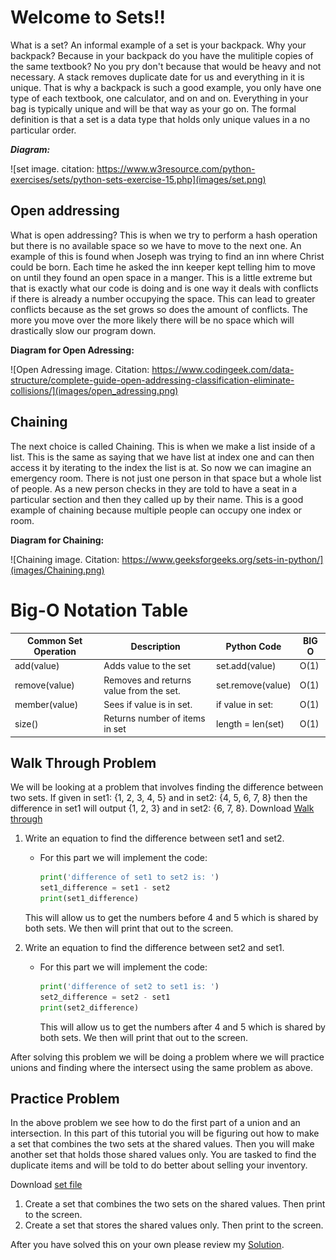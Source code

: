 # Welcome to Sets!!
What is a set? An informal example of a set is your backpack. Why your backpack? Because in your backpack do you have the mulitiple copies of the same textbook? No you pry don't because that would be heavy and not necessary. A stack removes duplicate date for us and everything in it is unique. That is why a backpack is such a good example, you only have one type of each textbook, one calculator, and on and on. Everything in your bag is typically unique and will be that way as your go on.  The formal definition is that a set is a data type that holds only unique values in a no particular order.

***Diagram:***

![set image. citation: https://www.w3resource.com/python-exercises/sets/python-sets-exercise-15.php](images/set.png)

## **Open addressing**
What is open addressing? This is when we try to perform a hash operation but there is no available space so we have to move to the next one. An example of this is found when Joseph was trying to find an inn where Christ could be born. Each time he asked the inn keeper kept telling him to move on until they found an open space in a manger. This is a little extreme but that is exactly what our code is doing and is one way it deals with conflicts if there is already a number occupying the space. This can lead to greater conflicts because as the set grows so does the amount of conflicts. The more you move over the more likely there will be no space which will drastically slow our program down. 

**Diagram for Open Adressing:**

![Open Adressing image. Citation: https://www.codingeek.com/data-structure/complete-guide-open-addressing-classification-eliminate-collisions/](images/open_adressing.png)



## **Chaining**
The next choice is called Chaining. This is when we make a list inside of a list. This is the same as saying that we have list at index one and can then access it by iterating to the index the list is at. So now we can imagine an emergency room. There is not just one person in that space but a whole list of people. As a new person checks in they are told to have a seat in a particular section and then they called up by their name. This is a good example of chaining because multiple people can occupy one index or room. 

**Diagram for Chaining:**

![Chaining image. Citation: https://www.geeksforgeeks.org/sets-in-python/](images/Chaining.png)

# Big-O Notation Table
| Common Set Operation  |  Description |  Python Code |  BIG O |  
|-------------------------|--------------|--------------|--------|
| add(value)             | Adds value to the set  | set.add(value)  | O(1)  |  |
| remove(value)  | Removes and returns value from the set.  | set.remove(value)  | O(1)  |   |
| member(value)  | Sees if value is in set.  |  if value in set: | O(1)  |   |
| size()  | Returns number of items in set  | length = len(set)  |  O(1) |   |

## **Walk Through Problem**
We will be looking at a problem that involves finding the difference between two sets. If given in set1: {1, 2, 3, 4, 5} and in set2: {4, 5, 6, 7, 8} then the difference in set1 will output {1, 2, 3} and in set2: {6, 7, 8}. Download [Walk through](walkthrough_set.py)

1. Write an equation to find the difference between set1 and set2.
    * For this part we will implement the code:
        ```python
        print('difference of set1 to set2 is: ')
        set1_difference = set1 - set2
        print(set1_difference)
        ```
    This will allow us to get the numbers before 4 and 5 which is shared by both sets. We then will print that out to the screen.

2. Write an equation to find the difference between set2 and set1.
    
    * For this part we will implement the code:
        ```python
        print('difference of set2 to set1 is: ')
        set2_difference = set2 - set1
        print(set2_difference)
        ```
        This will allow us to get the numbers after 4 and 5 which is shared by both sets. We then will print that out to the screen.

After solving this problem we will be doing a problem where we will practice unions and finding where the intersect using the same problem as above.

## **Practice Problem**
In the above problem we see how to do the first part of a union and an intersection. In this part of this tutorial you will be figuring out how to make a set that combines the two sets at the shared values. Then you will make another set that holds those shared values only. You are tasked to find the duplicate items and will be told to do better about selling your inventory.

Download [set file](set_practice.py)

1. Create a set that combines the two sets on the shared values. Then print to the screen.
2. Create a set that stores the shared values only. Then print to the screen.

After you have solved this on your own please review my [Solution](set_solution.py).